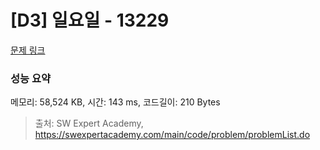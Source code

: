 # [D3] 일요일 - 13229 

[문제 링크](https://swexpertacademy.com/main/code/problem/problemDetail.do?contestProbId=AX0SaDW6L2oDFASs) 

### 성능 요약

메모리: 58,524 KB, 시간: 143 ms, 코드길이: 210 Bytes



> 출처: SW Expert Academy, https://swexpertacademy.com/main/code/problem/problemList.do